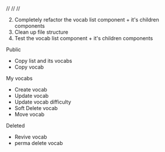 //
//
//

2. Completely refactor the vocab list component + it's children components
3. Clean up file structure
4. Test the vocab list component + it's children components

Public

- Copy list and its vocabs
- Copy vocab

My vocabs

- Create vocab
- Update vocab
- Update vocab difficulty
- Soft Delete vocab
- Move vocab

Deleted

- Revive vocab
- perma delete vocab
